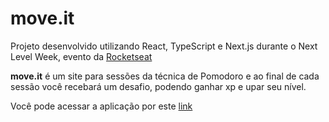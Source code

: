 # move.it

Projeto desenvolvido utilizando React, TypeScript e Next.js durante o Next Level Week, evento da [Rocketseat](https://rocketseat.com.br/)

**move.it** é um site para sessões da técnica de Pomodoro e ao final de cada sessão você recebará um desafio, podendo ganhar xp e upar seu nível.

Você pode acessar a aplicação por este [link](https://moveit-felipekrgb.vercel.app/)
